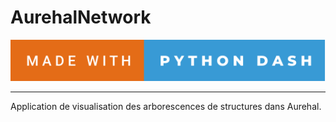 # AurehalNetwork

![forthebadge](./made-with-python-dash.svg)

------------------------------------------------------------------------------

Application de visualisation des arborescences de structures dans Aurehal.



